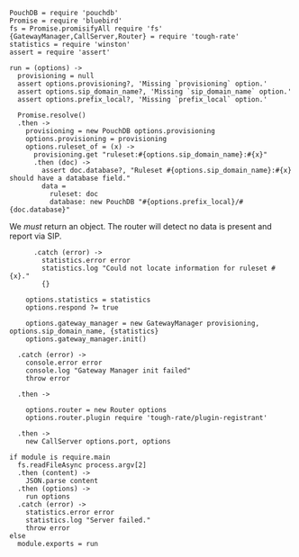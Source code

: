    PouchDB = require 'pouchdb'
    Promise = require 'bluebird'
    fs = Promise.promisifyAll require 'fs'
    {GatewayManager,CallServer,Router} = require 'tough-rate'
    statistics = require 'winston'
    assert = require 'assert'

    run = (options) ->
      provisioning = null
      assert options.provisioning?, 'Missing `provisioning` option.'
      assert options.sip_domain_name?, 'Missing `sip_domain_name` option.'
      assert options.prefix_local?, 'Missing `prefix_local` option.'

      Promise.resolve()
      .then ->
        provisioning = new PouchDB options.provisioning
        options.provisioning = provisioning
        options.ruleset_of = (x) ->
          provisioning.get "ruleset:#{options.sip_domain_name}:#{x}"
          .then (doc) ->
            assert doc.database?, "Ruleset #{options.sip_domain_name}:#{x} should have a database field."
            data =
              ruleset: doc
              database: new PouchDB "#{options.prefix_local}/#{doc.database}"

We _must_ return an object. The router will detect no data is present and report via SIP.

          .catch (error) ->
            statistics.error error
            statistics.log "Could not locate information for ruleset #{x}."
            {}

        options.statistics = statistics
        options.respond ?= true

        options.gateway_manager = new GatewayManager provisioning, options.sip_domain_name, {statistics}
        options.gateway_manager.init()

      .catch (error) ->
        console.error error
        console.log "Gateway Manager init failed"
        throw error

      .then ->

        options.router = new Router options
        options.router.plugin require 'tough-rate/plugin-registrant'

      .then ->
        new CallServer options.port, options

    if module is require.main
      fs.readFileAsync process.argv[2]
      .then (content) ->
        JSON.parse content
      .then (options) ->
        run options
      .catch (error) ->
        statistics.error error
        statistics.log "Server failed."
        throw error
    else
      module.exports = run
